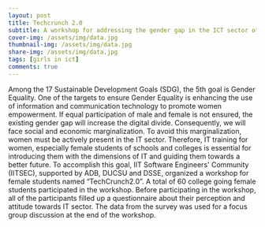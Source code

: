 ```yaml
---
layout: post
title: Techcrunch 2.0
subtitle: A workshop for addressing the gender gap in the ICT sector of Bangladesh 
cover-img: /assets/img/data.jpg
thumbnail-img: /assets/img/data.jpg
share-img: /assets/img/data.jpg
tags: [girls in ict]
comments: true
---
```

Among the 17 Sustainable Development Goals (SDG), the 5th goal is Gender Equality. One of the targets to ensure Gender Equality is enhancing the use of information and communication technology to promote women empowerment. If equal participation of male and female is not ensured, the existing gender gap will increase the digital divide. Consequently, we will face social and economic marginalization. To avoid this marginalization, women must be actively present in the IT sector. Therefore, IT training for women, especially female students of schools and colleges is essential for introducing them with the dimensions of IT and guiding them towards a better future. To accomplish this goal, IIT Software Engineers' Community (IITSEC), supported by ADB, DUCSU and DSSE, organized a workshop for female students named “TechCrunch2.0”. A total of 60 college going female students participated in the workshop. Before participating in the workshop, all of the participants filled up a questionnaire about their perception and attitude towards IT sector. The data from the survey was used for a focus group discussion at the end of the workshop.

